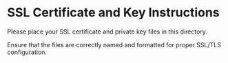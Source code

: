 # SSL Certificate and Key Instructions

Please place your SSL certificate and private key files in this directory. 

Ensure that the files are correctly named and formatted for proper SSL/TLS configuration.